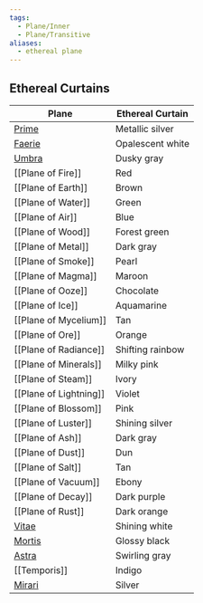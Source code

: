 ```yaml
---
tags:
  - Plane/Inner
  - Plane/Transitive
aliases:
  - ethereal plane
---
```

## Ethereal Curtains
| Plane                  | Ethereal Curtain |
| ---------------------- | ---------------- |
| [Prime](Prime.md)      | Metallic silver  |
| [Faerie](Faerie.md)    | Opalescent white |
| [Umbra](Umbra.md)      | Dusky gray       |
| [[Plane of Fire]]      | Red              |
| [[Plane of Earth]]     | Brown            |
| [[Plane of Water]]     | Green            |
| [[Plane of Air]]       | Blue             |
| [[Plane of Wood]]          | Forest green     |
| [[Plane of Metal]]         | Dark gray        |
| [[Plane of Smoke]]     | Pearl            |
| [[Plane of Magma]]     | Maroon           |
| [[Plane of Ooze]]      | Chocolate        |
| [[Plane of Ice]]       | Aquamarine       |
| [[Plane of Mycelium]]      | Tan              |
| [[Plane of Ore]]           | Orange           |
| [[Plane of Radiance]]  | Shifting rainbow |
| [[Plane of Minerals]]  | Milky pink       |
| [[Plane of Steam]]     | Ivory            |
| [[Plane of Lightning]] | Violet           |
| [[Plane of Blossom]]       | Pink             |
| [[Plane of Luster]]        | Shining silver   |
| [[Plane of Ash]]       | Dark gray        |
| [[Plane of Dust]]      | Dun              |
| [[Plane of Salt]]      | Tan              |
| [[Plane of Vacuum]]    | Ebony            |
| [[Plane of Decay]]         | Dark purple      |
| [[Plane of Rust]]          | Dark orange      |
| [Vitae](Vitae.md)      | Shining white    |
| [Mortis](Mortis.md)    | Glossy black     |
| [Astra](Astra.md)      | Swirling gray    |
| [[Temporis]]           | Indigo           |
| [Mirari](Mirari.md)    | Silver           |
